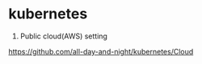 kubernetes
============


1. Public cloud(AWS) setting

https://github.com/all-day-and-night/kubernetes/Cloud
